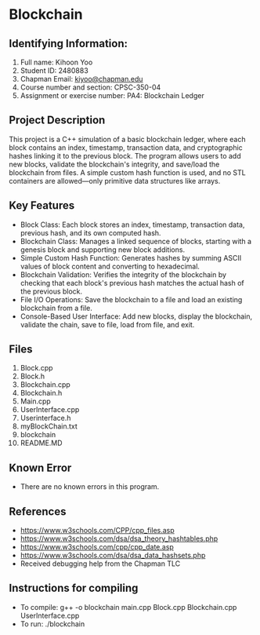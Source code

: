 # Blockchain

## Identifying Information: 
1. Full name: Kihoon Yoo
2. Student ID: 2480883
3. Chapman Email: kiyoo@chapman.edu
4. Course number and section: CPSC-350-04
5. Assignment or exercise number: PA4: Blockchain Ledger

## Project Description
This project is a C++ simulation of a basic blockchain ledger, where each block contains an index, timestamp, transaction data, and cryptographic hashes linking it to the previous block. The program allows users to add new blocks, validate the blockchain's integrity, and save/load the blockchain from files. A simple custom hash function is used, and no STL containers are allowed—only primitive data structures like arrays.

## Key Features
- Block Class: Each block stores an index, timestamp, transaction data, previous hash, and its own computed hash.
- Blockchain Class: Manages a linked sequence of blocks, starting with a genesis block and supporting new block additions.
- Simple Custom Hash Function: Generates hashes by summing ASCII values of block content and converting to hexadecimal.
- Blockchain Validation: Verifies the integrity of the blockchain by checking that each block's previous hash matches the actual hash of the previous block.
- File I/O Operations: Save the blockchain to a file and load an existing blockchain from a file.
- Console-Based User Interface: Add new blocks, display the blockchain, validate the chain, save to file, load from file, and exit.

## Files
1. Block.cpp
2. Block.h
3. Blockchain.cpp
4. Blockchain.h
5. Main.cpp
6. UserInterface.cpp
7. Userinterface.h
8. myBlockChain.txt
9. blockchain
10. README.MD

## Known Error 
- There are no known errors in this program.

## References
- https://www.w3schools.com/CPP/cpp_files.asp
- https://www.w3schools.com/dsa/dsa_theory_hashtables.php
- https://www.w3schools.com/cpp/cpp_date.asp
- https://www.w3schools.com/dsa/dsa_data_hashsets.php
- Received debugging help from the Chapman TLC

## Instructions for compiling
- To compile: g++ -o blockchain main.cpp Block.cpp Blockchain.cpp UserInterface.cpp
- To run: ./blockchain

